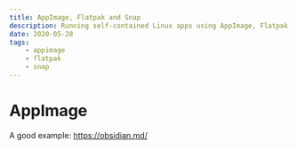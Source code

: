 ```yaml
---
title: AppImage, Flatpak and Snap
description: Running self-contained Linux apps using AppImage, Flatpak and Snap
date: 2020-05-28
tags:
    - appimage
    - flatpak
    - snap
---
```


# AppImage

A good example: https://obsidian.md/